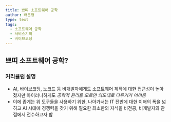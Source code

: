 ```yaml
---
title: 쁘띠 소프트웨어 공학
author: 배문형
type: text
tags:
  - 소프트웨어_공학
  - 서비스기획
  - 바이브코딩
---
```


## 쁘띠 소프트웨어 공학?

### 커리큘럼 설명

- AI, 바이브코딩, 노코드 등 비개발자에게도 소프트웨어 제작에 대한 접근성이 높아졌지만 아이러니하게도 *공학적 원리를 모르면 의도대로 다루기가 어려움*
- 이에 좁게는 위 도구들을 사용하기 위한, 나아가서는 IT 전반에 대한 이해의 폭을 넓히고 AI 시대에 경쟁력을 갖기 위해 필요한 최소한의 지식을 비전공, 비개발자의 관점에서 전수하고자 함